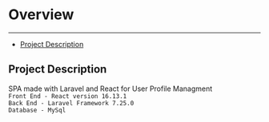 # Overview

---

-   [Project Description](#section-1)

<a name="section-1"></a>

## Project Description

SPA made with Laravel and React for User Profile Managment <br>
`Front End - React version 16.13.1` <br>
`Back End - Laravel Framework 7.25.0` <br>
`Database - MySql` <br>
